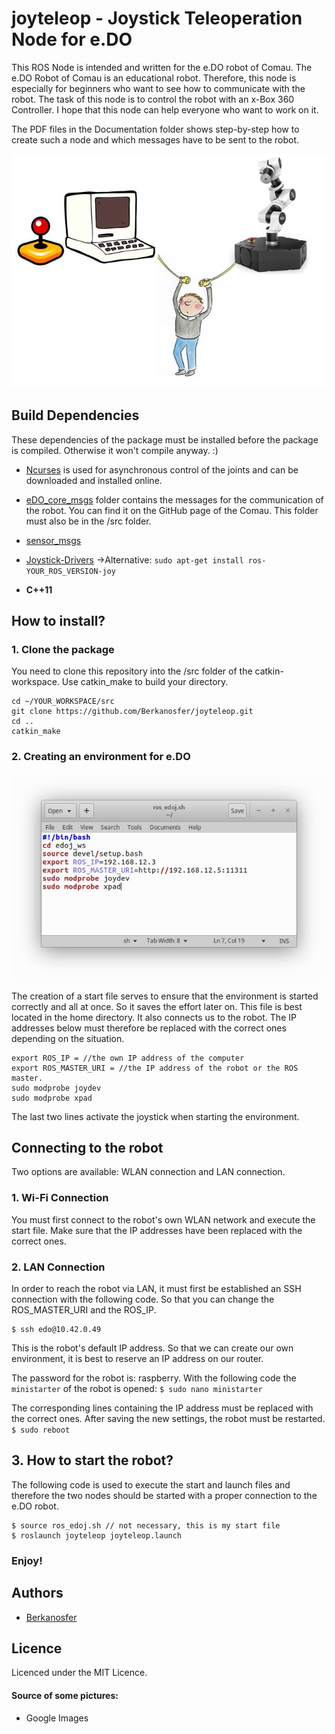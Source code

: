 # joyteleop - Joystick Teleoperation Node for e.DO

This ROS Node is intended and written for the e.DO robot of Comau. The e.DO Robot of Comau is an educational robot. Therefore, this node is especially for beginners who want to see how to communicate with the robot. The task of this node is to control the robot with an x-Box 360 Controller. I hope that this node can help everyone who want to work on it.

The PDF files in the Documentation folder shows step-by-step how to create such a node and which messages have to be sent to the robot.

![Connect](https://github.com/Berkanosfer/joyteleop/blob/master/Images/Rosconnect.JPG)

## Build Dependencies
These dependencies of the package must be installed before the package is compiled. Otherwise it won't compile anyway. :)

* [Ncurses](https://www.cyberciti.biz/faq/linux-install-ncurses-library-headers-on-debian-ubuntu-centos-fedora/) is used for asynchronous control of the joints and can be downloaded and installed online.

* [eDO_core_msgs](https://github.com/Comau/eDO_core_msgs) folder contains the messages for the communication of the robot. You can find it on the GitHub page of the Comau. This folder must also be in the /src folder.

* [sensor_msgs](https://github.com/ros/common_msgs)

* [Joystick-Drivers](https://github.com/ros-drivers/joystick_drivers)
->Alternative: ```sudo apt-get install ros-YOUR_ROS_VERSION-joy```

* **C++11**

## How to install?
### 1. Clone the package

You need to clone this repository into the /src folder of the catkin-workspace. Use catkin_make to build your directory.

```
cd ~/YOUR_WORKSPACE/src
git clone https://github.com/Berkanosfer/joyteleop.git
cd ..
catkin_make
```
### 2. Creating an environment for e.DO

![ros_edoj.sh](https://github.com/Berkanosfer/joyteleop/blob/master/Images/15.jpg)

The creation of a start file serves to ensure that the environment is started correctly and all at once. So it saves the effort later on. This file is best located in the home directory. It also connects us to the robot. The IP addresses below must therefore be replaced with the correct ones depending on the situation.
```
export ROS_IP = //the own IP address of the computer
export ROS_MASTER_URI = //the IP address of the robot or the ROS master.
sudo modprobe joydev
sudo modprobe xpad
```
The last two lines activate the joystick when starting the environment.

## Connecting to the robot
Two options are available: WLAN connection and LAN connection.
### 1. Wi-Fi Connection
You must first connect to the robot's own WLAN network and execute the start file. Make sure that the IP addresses have been replaced with the correct ones.
### 2. LAN Connection
In order to reach the robot via LAN, it must first be established an SSH connection with the following code. So that you can change the ROS_MASTER_URI and the ROS_IP.

```
$ ssh edo@10.42.0.49
```
This is the robot's default IP address. So that we can create our own environment, it is best to reserve an IP address on our router.

The password for the robot is: raspberry. With the following code the ```ministarter``` of the robot is opened:
 ```$ sudo nano ministarter ```

The corresponding lines containing the IP address must be replaced with the correct ones. After saving the new settings, the robot must be restarted.
```$ sudo reboot```
## 3. How to start the robot?
The following code is used to execute the start and launch files and therefore the two nodes should be started with a proper connection to the e.DO robot.
```
$ source ros_edoj.sh // not necessary, this is my start file
$ roslaunch joyteleop joyteleop.launch
```
### Enjoy!

## Authors
* [Berkanosfer](mailto:berkan@kuzyaka.com)

## Licence

Licenced under the MIT Licence.

#### Source of some pictures:
- Google Images
